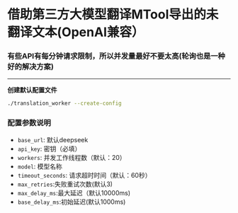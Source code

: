 # 借助第三方大模型翻译MTool导出的未翻译文本(OpenAI兼容）
### 有些API有每分钟请求限制，所以并发量最好不要太高(轮询也是一种好的解决方案)
------
**创建默认配置文件**

```bash
./translation_worker --create-config
```
### 配置参数说明

- `base_url`: 默认deepseek
- `api_key`: 密钥（必填）
- `workers`: 并发工作线程数（默认：20）
- `model`: 模型名称
- `timeout_seconds`: 请求超时时间（默认：60秒）
- `max_retries`:失败重试次数(默认3)
- `max_delay_ms`:最大延迟（默认10000ms)
- `base_delay_ms`:初始延迟(默认1000ms)
